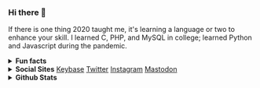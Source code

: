 ### Hi there 👋

If there is one thing 2020 taught me, it's learning a language or two to enhance your skill. I learned C, PHP, and MySQL in college; learned Python and Javascript during the pandemic.

<!-- I currently work at -->
<details>
  <summary><strong>Fun facts</strong></summary>
    <ul>
      <li>I don't mind having pineapples on pizza.</li>
      <li>I used to work for minted. as their in-house designer.</li>
      <li>I finished 2 courses in college.</li>
    </ul>
</details>

<details>
  <summary><strong>Social Sites</strong></summery>
  <a href="https://keybase.io/imbeincent" rel="noopener" target="_blank">Keybase</a>
  <a href="https://twitter.com/beincent" rel="noopener" target="_blank">Twitter</a>
  <a href="https://instagram.com/beincent" rel="noopener" target="_blank">Instagram</a>
  <a href="https://mstdn.social/@beincent" rel="noopener" target="_blank">Mastodon</a>
</details>

<details>
  <summary><strong>Github Stats</strong></summary>
  <a href="https://github.com/tanjonathanvincent">
    <img align="center" src="https://github-readme-stats.vercel.app/api?username=tanjonathanvincent&show_icons=false&theme=gotham&count_private=true&hide=stars,issues,contribs" />
  </a>
  <a href="https://github.com/tanjonathanvincent">
    <img align="center" src="https://github-readme-stats.vercel.app/api/top-langs/?username=tanjonathanvincent&layout=compact&theme=gotham" />
  </a>
</details>

<!--
**tanjonathanvincent/tanjonathanvincent** is a ✨ _special_ ✨ repository because its `README.md` (this file) appears on your GitHub profile.

Here are some ideas to get you started:

- 🔭 I’m currently working on ...
- 🌱 I’m currently learning ...
- 👯 I’m looking to collaborate on ...
- 🤔 I’m looking for help with ...
- 💬 Ask me about ...
- 📫 How to reach me: ...
- 😄 Pronouns: ...
- ⚡ Fun fact: ...
-->
